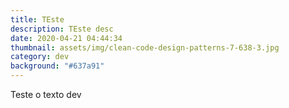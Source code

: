 ```yaml
---
title: TEste
description: TEste desc
date: 2020-04-21 04:44:34
thumbnail: assets/img/clean-code-design-patterns-7-638-3.jpg
category: dev
background: "#637a91"
---
```

Teste o texto dev